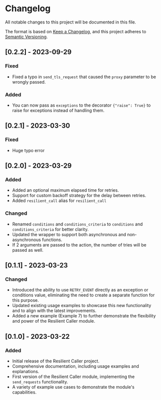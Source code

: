# Changelog

All notable changes to this project will be documented in this file.

The format is based on [Keep a Changelog](https://keepachangelog.com/en/1.0.0/),
and this project adheres to [Semantic Versioning](https://semver.org/spec/v2.0.0.html).

## [0.2.2] - 2023-09-29

### Fixed
- Fixed a typo in `send_tls_request` that caused the `proxy` parameter to be wrongly passed.

### Added
- You can now pass as `exceptions` to the decorator `{"raise": True}` to raise for exceptions instead of handling them.

## [0.2.1] - 2023-03-30

### Fixed
- Huge typo error

## [0.2.0] - 2023-03-29

### Added
- Added an optional maximum elapsed time for retries.
- Support for custom backoff strategy for the delay between retries.
- Added `resilient_call` alias for `resilient_call`
  
### Changed
- Renamed `conditions` and `conditions_criteria` to `conditions` and `conditions_criteria` for better clarity.
- Updated the wrapper to support both asynchronous and non-asynchronous functions.
- If 2 arguments are passed to the action, the number of tries will be passed as well.

## [0.1.1] - 2023-03-23

### Changed
- Introduced the ability to use `RETRY_EVENT` directly as an exception or conditions value, eliminating the need to create a separate function for this purpose.
- Updated existing usage examples to showcase this new functionality and to align with the latest improvements.
- Added a new example (Example 7) to further demonstrate the flexibility and power of the Resilient Caller module.

## [0.1.0] - 2023-03-22

### Added
- Initial release of the Resilient Caller project.
- Comprehensive documentation, including usage examples and explanations.
- First version of the Resilient Caller module, implementing the `send_requests` functionality.
- A variety of example use cases to demonstrate the module's capabilities.